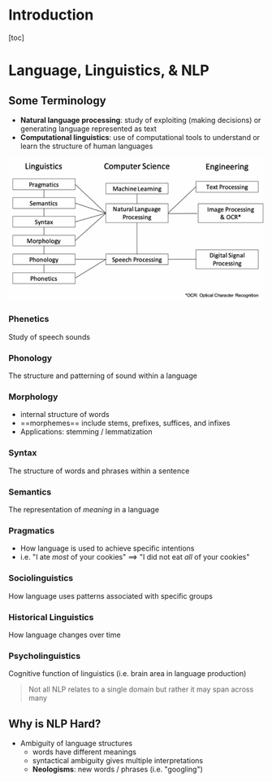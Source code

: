 # Introduction

[toc]

# Language, Linguistics, & NLP

## Some Terminology

- **Natural language processing**: study of exploiting (making decisions) or generating language represented as text
- **Computational linguistics**: use of computational tools to understand or learn the structure of human languages

![image-20230822132427407](images/image-20230822132427407.png)

### Phenetics

Study of speech sounds

### Phonology

The structure and patterning of sound within a language

### Morphology

- internal structure of words
- ==morphemes== include stems, prefixes, suffices, and infixes
- Applications: stemming / lemmatization

### Syntax

The structure of words and phrases within a sentence

### Semantics

The representation of *meaning* in a language

### Pragmatics

- How language is used to achieve specific intentions
- i.e. "I ate *most* of your cookies" $\implies$ "I did not eat *all* of your cookies"

### Sociolinguistics

How language uses patterns associated with specific groups

### Historical Linguistics

How language changes over time

### Psycholinguistics

Cognitive function of linguistics (i.e. brain area in language production)

> Not all NLP relates to a single domain but rather it may span across many

## Why is NLP Hard?

- Ambiguity of language structures
  - words have different meanings
  - syntactical ambiguity gives multiple interpretations
  - **Neologisms**: new words / phrases (i.e. "googling")